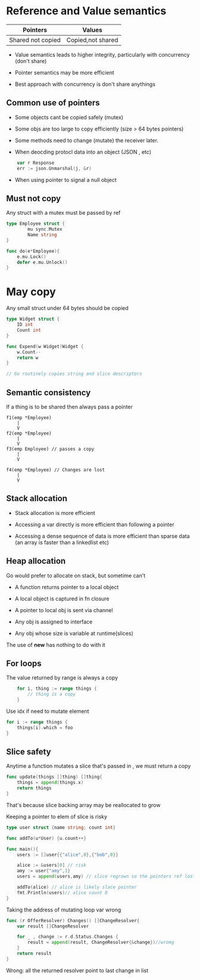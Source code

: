 # Reference and Value semantics

|Pointers| Values  |
|-----------|--------|
| Shared not copied | Copied,not shared|

- Value semantics leads to higher integrity, particularly with concurrency (don't share)

- Pointer semantics may be more efficient

- Best approach with concurrency is don't share anythings

## Common use of pointers

- Some objects cant be copied safely (mutex)

- Some objs are too large to copy efficiently (size > 64 bytes pointers)

- Some methods need to change (mutate) the receiver later.

- When deocding protocl data into an object (JSON , etc)

```go
    var r Response
    err := json.Unmarshal(j, &r)
```
- When using pointer to signal a null object

## Must not copy 

Any struct with a mutex must be passed by ref

```go
type Employee struct {
        mu sync.Mutex
        Name string
}

func do(e*Employee){
    e.mu.Lock()
    defer e.mu.Unlock()
}
```

# May copy

Any small struct under 64 bytes should be copied

```go
type Widget struct {
    ID int
    Count int
}

func Expend(w Widget)Widget {
    w.Count-- 
    return w
}

// Go routinely copies string and slice descriptors
```
## Semantic consistency

If a thing is to be shared then always pass a pointer

```
f1(emp *Employee)
    |
    V
f2(emp *Employee)
    |
    V
f3(emp Employee) // passes a copy
    |
    V

f4(emp *Employee) // Changes are lost
    |
    V
```

## Stack allocation

- Stack allocation is more efficient

- Accessing a var directly is more efficient than following a pointer

- Accessing a dense sequence of data is more efficient than sparse data (an array is faster than a linkedlist etc)

## Heap allocation

Go would prefer to allocate on stack, but sometime can't

- A function returns pointer to a local object

- A local object is captured in fn closure

- A pointer to local obj is sent via channel

- Any obj is assigned to interface

- Any obj whose size is variable at runtime(slices)

The use of **new** has nothing to do with it

## For loops

The value returned by range is always a copy

```go
    for i, thing := range things {
        // thing is a copy
    }
```
Use idx if need to mutate element

```go
for i := range things {
    things[i].which = foo
}

```
## Slice safety

Anytime a function mutates a slice that's passed in , we must return a copy

```go
func update(things []thing) []thing{
    things = append(things.x)
    return things
}
```
That's because slice backing array may be reallocated to grow

Keeping a pointer to elem of slice is risky

```go
type user struct {name string; count int}

func addTo(u*User) {u.count++}

func main(){
    users := []user{{"alice",0},{"bob",0}}

    alice := &users[0] // risk
    amy := user{"amy",1}
    users = append(users,amy) // slice regrown so the pointers ref lost

    addTo(alice) // alice is likely slace pointer
    fmt.Println(users)// alice count 0
}

```
Taking the address of mutating loop var wrong

```go
func (r OfferResolver) Changes() []ChangeResolver{
    var result []ChangeResolver

    for _ , change := r.d.Status.Changes {
        result = append(result, ChangeResolver{&change})//wromg
    }
    return result
}
```
Wrong: all the returned resolver point to last change in list